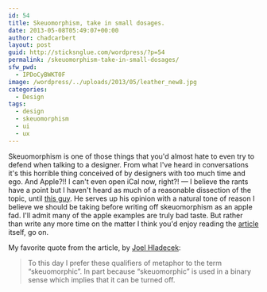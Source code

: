 ```yaml
---
id: 54
title: Skeuomorphism, take in small dosages.
date: 2013-05-08T05:49:07+00:00
author: chadcarbert
layout: post
guid: http://sticksnglue.com/wordpress/?p=54
permalink: /skeuomorphism-take-in-small-dosages/
sfw_pwd:
  - IPDoCyBWKT0F
image: /wordpress/../uploads/2013/05/leather_new8.jpg
categories:
  - Design
tags:
  - design
  - skeuomorphism
  - ui
  - ux
---
```

Skeuomorphism is one of those things that you'd almost hate to even try to defend when talking to a designer. From what I've heard in conversations it's this horrible thing conceived of by designers with too much time and ego. And Apple?!! I can't even open iCal now, right?! — I believe the rants have a point but I haven't heard as much of a reasonable dissection of the topic, until [this guy](http://theinteractivist.com/why-apples-interfaces-will-be-skeuomorphic-forever-and-why-yours-will-be-too/). He serves up his opinion with a natural tone of reason I believe we should be taking before writing off skeuomorphism as an apple fad. I'll admit many of the apple examples are truly bad taste. But rather than write any more time on the matter I think you'd enjoy reading the [article](http://theinteractivist.com/why-apples-interfaces-will-be-skeuomorphic-forever-and-why-yours-will-be-too/) itself, go on.

My favorite quote from the article, by [Joel Hladecek](http://theinteractivist.com/why-apples-interfaces-will-be-skeuomorphic-forever-and-why-yours-will-be-too/):

> To this day I prefer these qualifiers of metaphor to the term “skeuomorphic”. In part because “skeuomorphic” is used in a binary sense which implies that it can be turned off.